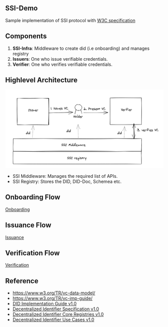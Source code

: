 ## SSI-Demo

Sample implementation of SSI protocol with [W3C specification](https://www.w3.org/TR/did-core/)

## Components

1. **SSI-Infra**: Middleware to create did (i.e onboarding) and manages registry
2. **Issuers**: One who issue verifiable credentials.
3. **Verifier**: One who verifies verifiable credentials.

## Highlevel Architecture

![img](docs/architecture.png)

- SSI Middleware: Manages the required list of APIs.
- SSI Registry: Stores the DID, DID-Doc, Schemea etc.

## Onboarding Flow

[Onboarding](ssi-infa/README.md)

## Issuance Flow

[Issuance](issuer/README.md)

## Verification Flow

[Verification](issuer/README.md)

## Reference

- https://www.w3.org/TR/vc-data-model/ 
- https://www.w3.org/TR/vc-imp-guide/ 
- [DID Implementation Guide v1.0](https://github.com/w3c/did-imp-guide)
- [Decentralized Identifier Specification v1.0](https://github.com/w3c/did-core)
- [Decentralized Identifier Core Registries v1.0](https://github.com/w3c/did-spec-registries)
- [Decentralized Identifier Use Cases v1.0](https://github.com/w3c/did-use-cases)

